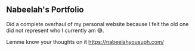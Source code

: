 ## Nabeelah's Portfolio

Did a complete overhaul of my personal website because I felt the old one did not represent who I currently am 😅.

Lemme know your thoughts on it https://nabeelahyousuph.com/
